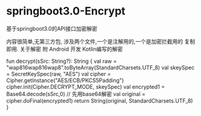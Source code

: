 # springboot3.0-Encrypt
基于springboot3.0的API接口加密解密

内容很简单,无第三方包, 涉及两个文件,一个是注解用的,一个是加密拦截用的
复制即用.
关于解密 附 Android 开发 Kotlin编写的解密

fun decrypt(sSrc: String?): String {
        val raw = "wap816wap816wap8".toByteArray(StandardCharsets.UTF_8)
        val skeySpec = SecretKeySpec(raw, "AES")
        val cipher = Cipher.getInstance("AES/ECB/PKCS5Padding")
        cipher.init(Cipher.DECRYPT_MODE, skeySpec)
        val encrypted1 = Base64.decode(sSrc,0) // 先用base64解密
        val original = cipher.doFinal(encrypted1)
        return String(original, StandardCharsets.UTF_8)
    }
